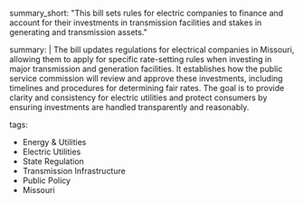 summary_short: "This bill sets rules for electric companies to finance and account for their investments in transmission facilities and stakes in generating and transmission assets."

summary: |
  The bill updates regulations for electrical companies in Missouri, allowing them to apply for specific rate-setting rules when investing in major transmission and generation facilities. It establishes how the public service commission will review and approve these investments, including timelines and procedures for determining fair rates. The goal is to provide clarity and consistency for electric utilities and protect consumers by ensuring investments are handled transparently and reasonably.

tags:
  - Energy & Utilities
  - Electric Utilities
  - State Regulation
  - Transmission Infrastructure
  - Public Policy
  - Missouri
